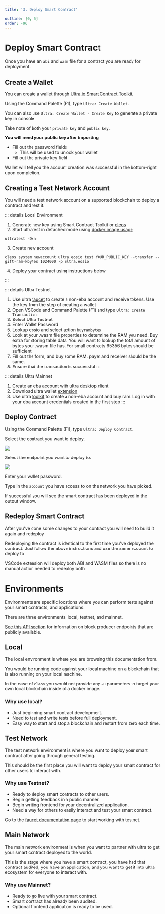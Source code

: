 ```yaml
---
title: '3. Deploy Smart Contract'

outline: [0, 5]
order: -96
---
```


# Deploy Smart Contract

Once you have an `abi` and `wasm` file for a contract you are ready for deployment.

## Create a Wallet

You can create a wallet through [Ultra.io Smart Contract Toolkit](https://marketplace.visualstudio.com/items?itemName=ultraio.ultra-cpp).

Using the Command Palette (F1), type `Ultra: Create Wallet`.

You can also use `Ultra: Create Wallet - Create Key` to generate a private key in console

Take note of both your `private key` and `public key`.

**You will need your public key after importing**.

-   Fill out the password fields
    -   This will be used to unlock your wallet
-   Fill out the private key field

Wallet will tell you the account creation was successful in the bottom-right upon completion.

## Creating a Test Network Account

You will need a test network account on a supported blockchain to deploy a contract and test it.

::: details Local Environment

1. Generate new key using Smart Contract Toolkit or [cleos](../../blockchain/general/tools/cleos.md)
2. Start ultratest in detached mode using [docker image usage](../../tutorials/docker/docker-image-usage.md)

```
ultratest -Dsn
```

3. Create new account

```
cleos system newaccount ultra.eosio test YOUR_PUBLIC_KEY --transfer --gift-ram-kbytes 1024000 -p ultra.eosio
```

4. Deploy your contract using instructions below

:::

::: details Ultra Testnet

1. Use ultra <a href="https://faucet.testnet.app.ultra.io/">faucet</a> to create a non-eba account and receive tokens. Use the key from the step of creating a wallet
2. Open VSCode and Command Palette (F1) and type `Ultra: Create Transaction`
3. Select Ultra Testnet
4. Enter Wallet Password
5. Lookup eosio and select action `buyrambytes`
6. Look at your .wasm file properties to determine the RAM you need. Buy extra for storing table data. You will want to lookup the total amount of bytes your .wasm file has. For small contracts 65356 bytes should be sufficient
7. Fill out the form, and buy some RAM. payer and receiver should be the same.
8. Ensure that the transaction is successful
   :::

::: details Ultra Mainnet

1. Create an eba account with ultra <a href="https://ultra.io/">desktop client</a>
2. Download ultra wallet <a href="https://chrome.google.com/webstore/detail/ultra-wallet/kjjebdkfeagdoogagbhepmbimaphnfln">extension</a>
3. Use ultra <a href="https://toolkit.ultra.io/contract?actions=newnonebact,buyrambytes">toolkit</a> to create a non-eba account and buy ram. Log in with your eba account credentials created in the first step
   :::

## Deploy Contract

Using the Command Palette (F1), type `Ultra: Deploy Contract`.

Select the contract you want to deploy.

![](./images/select-contract-to-deploy.png)

Select the endpoint you want to deploy to.

![](./images/select-network.png)

Enter your wallet password.

Type in the `account` you have access to on the network you have picked.

If successful you will see the smart contract has been deployed in the output window.

## Redeploy Smart Contract

After you've done some changes to your contract you will need to build it again and redeploy

Redeploying the contract is identical to the first time you've deployed the contract. Just follow the above instructions and use the same account to deploy to

VSCode extension will deploy both ABI and WASM files so there is no manual action needed to redeploy both

# Environments

Environments are specific locations where you can perform tests against your smart contracts, and applications.

There are three environments; local, testnet, and mainnet.

[See this API section](../../products/chain-api/index.md) for information on block producer endpoints that are publicly available.

## Local

The local environment is where you are browsing this documentation from.

You would be running code against your local machine on a blockchain that is also running on your local machine.

In the case of `cleos` you would not provide any `-u` parameters to target your own local blockchain inside of a docker image.

### Why use local?

-   Just beginning smart contract development.
-   Need to test and write tests before full deployment.
-   Easy way to start and stop a blockchain and restart from zero each time.

## Test Network

The test network environment is where you want to deploy your smart contract after going through general testing.

This should be the first place you will want to deploy your smart contract for other users to interact with.

### Why use Testnet?

-   Ready to deploy smart contracts to other users.
-   Begin getting feedback in a public manner.
-   Begin writing frontend for your decentralized application.
-   Need a way for others to easily interact and test your smart contract.

Go to the [faucet documentation page]() to start working with testnet.

## Main Network

The main network environment is when you want to partner with ultra to get your smart contract deployed to the world.

This is the stage where you have a smart contract, you have had that contract audited, you have an application, and you want to get it into ultra ecosystem for everyone to interact with.

### Why use Mainnet?

-   Ready to go live with your smart contract.
-   Smart contract has already been audited.
-   Optional frontend application is ready to be used.

